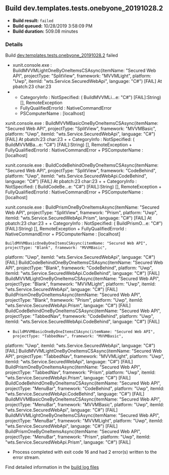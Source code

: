 ## Build dev.templates.tests.onebyone_20191028.2
- **Build result:** `failed`
- **Build queued:** 10/28/2019 3:58:09 PM
- **Build duration:** 509.08 minutes
### Details
Build [dev.templates.tests.onebyone_20191028.2](https://winappstudio.visualstudio.com/web/build.aspx?pcguid=a4ef43be-68ce-4195-a619-079b4d9834c2&builduri=vstfs%3a%2f%2f%2fBuild%2fBuild%2f31615) failed

+ xunit.console.exe :     BuildMVVMLightOneByOneItemsCSAsync(itemName: "Secured Web API", projectType: "SplitView", 
framework: "MVVMLight", platform: "Uwp", itemId: "wts.Service.SecuredWebApi", language: "C#") [FAIL]
At pbatch:23 char:23
+ 
    + CategoryInfo          : NotSpecified: (    BuildMVVMLi...e: "C#") [FAIL]:String) [], RemoteException
    + FullyQualifiedErrorId : NativeCommandError
    + PSComputerName        : [localhost]
 
xunit.console.exe :     BuildMVVMBasicOneByOneItemsCSAsync(itemName: "Secured Web API", projectType: "SplitView", 
framework: "MVVMBasic", platform: "Uwp", itemId: "wts.Service.SecuredWebApi", language: "C#") [FAIL]
At pbatch:23 char:23
+ 
    + CategoryInfo          : NotSpecified: (    BuildMVVMBa...e: "C#") [FAIL]:String) [], RemoteException
    + FullyQualifiedErrorId : NativeCommandError
    + PSComputerName        : [localhost]
 
xunit.console.exe :     BuildCodeBehindOneByOneItemsCSAsync(itemName: "Secured Web API", projectType: "SplitView", 
framework: "CodeBehind", platform: "Uwp", itemId: "wts.Service.SecuredWebApi.CodeBehind", language: "C#") [FAIL]
At pbatch:23 char:23
+ 
    + CategoryInfo          : NotSpecified: (    BuildCodeBe...e: "C#") [FAIL]:String) [], RemoteException
    + FullyQualifiedErrorId : NativeCommandError
    + PSComputerName        : [localhost]
 
xunit.console.exe :     BuildPrismOneByOneItemsAsync(itemName: "Secured Web API", projectType: "SplitView", framework: 
"Prism", platform: "Uwp", itemId: "wts.Service.SecuredWebApi.Prism", language: "C#") [FAIL]
At pbatch:23 char:23
+ 
    + CategoryInfo          : NotSpecified: (    BuildPrismO...e: "C#") [FAIL]:String) [], RemoteException
    + FullyQualifiedErrorId : NativeCommandError
    + PSComputerName        : [localhost]
 
    BuildMVVMBasicOneByOneItemsCSAsync(itemName: "Secured Web API", projectType: "Blank", framework: "MVVMBasic", 
platform: "Uwp", itemId: "wts.Service.SecuredWebApi", language: "C#") [FAIL]
    BuildCodeBehindOneByOneItemsCSAsync(itemName: "Secured Web API", projectType: "Blank", framework: "CodeBehind", 
platform: "Uwp", itemId: "wts.Service.SecuredWebApi.CodeBehind", language: "C#") [FAIL]
    BuildMVVMLightOneByOneItemsCSAsync(itemName: "Secured Web API", projectType: "Blank", framework: "MVVMLight", 
platform: "Uwp", itemId: "wts.Service.SecuredWebApi", language: "C#") [FAIL]
    BuildPrismOneByOneItemsAsync(itemName: "Secured Web API", projectType: "Blank", framework: "Prism", platform: 
"Uwp", itemId: "wts.Service.SecuredWebApi.Prism", language: "C#") [FAIL]
    BuildCodeBehindOneByOneItemsCSAsync(itemName: "Secured Web API", projectType: "TabbedNav", framework: 
"CodeBehind", platform: "Uwp", itemId: "wts.Service.SecuredWebApi.CodeBehind", language: "C#") [FAIL]

+     BuildMVVMBasicOneByOneItemsCSAsync(itemName: "Secured Web API", projectType: "TabbedNav", framework: "MVVMBasic", 
platform: "Uwp", itemId: "wts.Service.SecuredWebApi", language: "C#") [FAIL]
    BuildMVVMLightOneByOneItemsCSAsync(itemName: "Secured Web API", projectType: "TabbedNav", framework: "MVVMLight", 
platform: "Uwp", itemId: "wts.Service.SecuredWebApi", language: "C#") [FAIL]
    BuildPrismOneByOneItemsAsync(itemName: "Secured Web API", projectType: "TabbedNav", framework: "Prism", platform: 
"Uwp", itemId: "wts.Service.SecuredWebApi.Prism", language: "C#") [FAIL]
    BuildCodeBehindOneByOneItemsCSAsync(itemName: "Secured Web API", projectType: "MenuBar", framework: "CodeBehind", 
platform: "Uwp", itemId: "wts.Service.SecuredWebApi.CodeBehind", language: "C#") [FAIL]
    BuildMVVMBasicOneByOneItemsCSAsync(itemName: "Secured Web API", projectType: "MenuBar", framework: "MVVMBasic", 
platform: "Uwp", itemId: "wts.Service.SecuredWebApi", language: "C#") [FAIL]
    BuildMVVMLightOneByOneItemsCSAsync(itemName: "Secured Web API", projectType: "MenuBar", framework: "MVVMLight", 
platform: "Uwp", itemId: "wts.Service.SecuredWebApi", language: "C#") [FAIL]
    BuildPrismOneByOneItemsAsync(itemName: "Secured Web API", projectType: "MenuBar", framework: "Prism", platform: 
"Uwp", itemId: "wts.Service.SecuredWebApi.Prism", language: "C#") [FAIL]

+ Process completed with exit code 16 and had 2 error(s) written to the error stream.

Find detailed information in the [build log files]()

